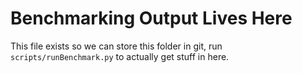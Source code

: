 # Benchmarking Output Lives Here

This file exists so we can store this folder in git, run
`scripts/runBenchmark.py` to actually get stuff in here.
